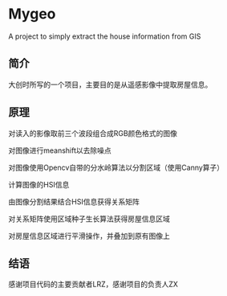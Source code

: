 # Mygeo
A project to simply extract the house information from GIS 

## 简介
大创时所写的一个项目，主要目的是从遥感影像中提取房屋信息。

## 原理
对读入的影像取前三个波段组合成RGB颜色格式的图像

对图像进行meanshift以去除噪点

对图像使用Opencv自带的分水岭算法以分割区域（使用Canny算子）

计算图像的HSI信息

由图像分割结果结合HSI信息获得关系矩阵

对关系矩阵使用区域种子生长算法获得房屋信息区域

对房屋信息区域进行平滑操作，并叠加到原有图像上

## 结语
感谢项目代码的主要贡献者LRZ，感谢项目的负责人ZX



